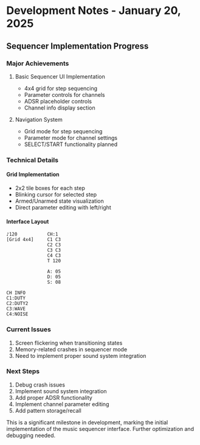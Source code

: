 # Development Notes - January 20, 2025

## Sequencer Implementation Progress

### Major Achievements
1. Basic Sequencer UI Implementation
   - 4x4 grid for step sequencing
   - Parameter controls for channels
   - ADSR placeholder controls
   - Channel info display section

2. Navigation System
   - Grid mode for step sequencing
   - Parameter mode for channel settings
   - SELECT/START functionality planned

### Technical Details

#### Grid Implementation
- 2x2 tile boxes for each step
- Blinking cursor for selected step
- Armed/Unarmed state visualization
- Direct parameter editing with left/right

#### Interface Layout
```
♪120           CH:1
[Grid 4x4]     C1 C3
               C2 C3
               C3 C3
               C4 C3
               T 120

               A: 05
               D: 05
               S: 08

CH INFO
C1:DUTY
C2:DUTY2
C3:WAVE
C4:NOISE
```

### Current Issues
1. Screen flickering when transitioning states
2. Memory-related crashes in sequencer mode
3. Need to implement proper sound system integration

### Next Steps
1. Debug crash issues
2. Implement sound system integration
3. Add proper ADSR functionality
4. Implement channel parameter editing
5. Add pattern storage/recall

This is a significant milestone in development, marking the initial implementation of the music sequencer interface. Further optimization and debugging needed.